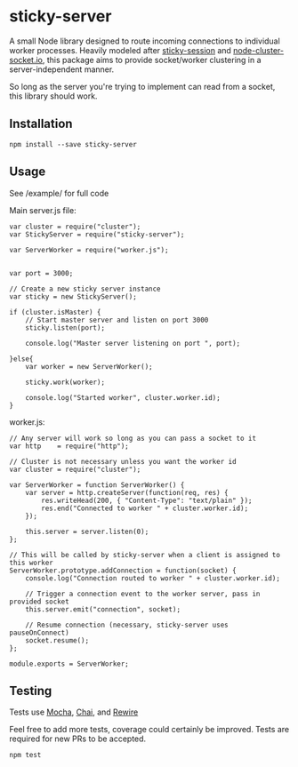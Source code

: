 sticky-server
=============

A small Node library designed to route incoming connections to individual worker processes. Heavily modeled after [sticky-session](https://github.com/indutny/sticky-session) and [node-cluster-socket.io](https://github.com/elad/node-cluster-socket.io), this package aims to provide socket/worker clustering in a server-independent manner.

So long as the server you're trying to implement can read from a socket, this library should work.

## Installation ##

    npm install --save sticky-server

## Usage ##

See /example/ for full code

Main server.js file:

```node
var cluster = require("cluster");
var StickyServer = require("sticky-server");

var ServerWorker = require("worker.js");


var port = 3000;

// Create a new sticky server instance
var sticky = new StickyServer();

if (cluster.isMaster) {
    // Start master server and listen on port 3000
    sticky.listen(port);

    console.log("Master server listening on port ", port);

}else{
    var worker = new ServerWorker();

    sticky.work(worker);

    console.log("Started worker", cluster.worker.id);
}
```


worker.js:

```node
// Any server will work so long as you can pass a socket to it
var http    = require("http");

// Cluster is not necessary unless you want the worker id
var cluster = require("cluster");

var ServerWorker = function ServerWorker() {
    var server = http.createServer(function(req, res) {
        res.writeHead(200, { "Content-Type": "text/plain" });
        res.end("Connected to worker " + cluster.worker.id);
    });

    this.server = server.listen(0);
};

// This will be called by sticky-server when a client is assigned to this worker
ServerWorker.prototype.addConnection = function(socket) {
    console.log("Connection routed to worker " + cluster.worker.id);

    // Trigger a connection event to the worker server, pass in provided socket
    this.server.emit("connection", socket);

    // Resume connection (necessary, sticky-server uses pauseOnConnect)
    socket.resume();
};

module.exports = ServerWorker;
```

## Testing ##

Tests use [Mocha](https://github.com/mochajs/mocha), [Chai](https://github.com/chaijs/chai), and [Rewire](https://github.com/jhnns/rewire)

Feel free to add more tests, coverage could certainly be improved. Tests are required for new PRs to be accepted.

    npm test
